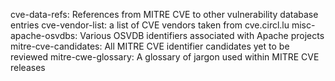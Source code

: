 cve-data-refs: References from MITRE CVE to other vulnerability database entries
cve-vendor-list: a list of CVE vendors taken from cve.circl.lu
misc-apache-osvdbs: Various OSVDB identifiers associated with Apache projects
mitre-cve-candidates: All MITRE CVE identifier candidates yet to be reviewed
mitre-cwe-glossary: A glossary of jargon used within MITRE CVE releases
